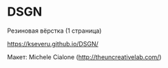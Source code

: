 # DSGN

Резиновая вёрстка (1 страница)

https://kseveru.github.io/DSGN/

Макет: Michele Cialone (http://theuncreativelab.com/)
